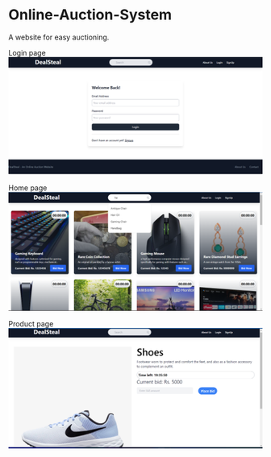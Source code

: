 # Online-Auction-System
A website for easy auctioning.

Login page
![login](Online-Auction-System/screenshots/login.png)

Home page
![homepage](Online-Auction-System/screenshots/homepage.png)

Product page
![productpage](Online-Auction-System/screenshots/productpage.png)
